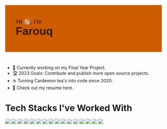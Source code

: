 <img src = "https://github.com/far0uq/far0uq/blob/main/header.png">

#

- :muscle: Currently working on my Final Year Project.
- :trophy: 2023 Goals: Contribute and publish more open source projects.
- :coffee: Turning Cardemon tea's into code since 2020.
- :gift_heart: Check out my resume here.

# Tech Stacks I've Worked With
<img src="https://img.shields.io/badge/Java%20-%23E00033.svg?&style=for-the-badge&logo=java&logoColor=white"> <img src="https://img.shields.io/badge/HTML%20-%23E34F26.svg?&style=for-the-badge&logo=html5&logoColor=white"> <img src="https://img.shields.io/badge/JavaScript%20-%23F7DF1E.svg?&style=for-the-badge&logo=javascript&logoColor=black"> <img src="https://img.shields.io/badge/Django%20-%23092E20.svg?&style=for-the-badge&logo=django&logoColor=white"> <img src="https://img.shields.io/badge/C%23%20-%23239120.svg?&style=for-the-badge&logo=c-sharp&logoColor=white"> <img src="https://img.shields.io/badge/Node.js%20-%23339933.svg?&style=for-the-badge&logo=node.js&logoColor=white"> <img src="https://img.shields.io/badge/MongoDB%20-%2347A248.svg?&style=for-the-badge&logo=mongodb&logoColor=white"> <img src="https://img.shields.io/badge/React%20-%2361DAFB.svg?&style=for-the-badge&logo=react&logoColor=black"> <img src="https://img.shields.io/badge/TypeScript%20-%23007ACC.svg?&style=for-the-badge&logo=typescript&logoColor=white"> <img src="https://img.shields.io/badge/CSS%20-%231572B6.svg?&style=for-the-badge&logo=css3&logoColor=white"> <img src="https://img.shields.io/badge/C%20-%2300599C.svg?&style=for-the-badge&logo=c&logoColor=white"> <img src="https://img.shields.io/badge/C++%20-%2300599C.svg?&style=for-the-badge&logo=c%2B%2B&logoColor=white"> <img src="https://img.shields.io/badge/SQL%20-%23025E8C.svg?&style=for-the-badge&logo=postgresql&logoColor=white"> <img src="https://img.shields.io/badge/Python%20-%2314354C.svg?&style=for-the-badge&logo=python&logoColor=white"> <img src="https://img.shields.io/badge/SASS%20-%23CC6699.svg?&style=for-the-badge&logo=sass&logoColor=white"> <img src="https://img.shields.io/badge/Bootstrap%20-%23563D7C.svg?&style=for-the-badge&logo=bootstrap&logoColor=white">

